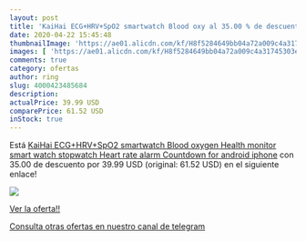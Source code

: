 ```yaml
---
layout: post
title: 'KaiHai ECG+HRV+SpO2 smartwatch Blood oxy al 35.00 % de descuento'
date: 2020-04-22 15:45:48
thumbnailImage: 'https://ae01.alicdn.com/kf/H8f5284649bb04a72a009c4a31745303eO/KaiHai-ECG-HRV-SpO2-smartwatch-Blood-oxygen-Health-monitor-smart-watch-stopwatch-Heart-rate-alarm-Countdown.jpg_350x350._SL200_.jpg'
images: [ 'https://ae01.alicdn.com/kf/H8f5284649bb04a72a009c4a31745303eO/KaiHai-ECG-HRV-SpO2-smartwatch-Blood-oxygen-Health-monitor-smart-watch-stopwatch-Heart-rate-alarm-Countdown.jpg_350x350._SL200_.jpg' ]
comments: true
category: ofertas
author: ring
slug: 4000423485684
description:
actualPrice: 39.99 USD
comparePrice: 61.52 USD
inStock: true
---
```


Está [KaiHai ECG+HRV+SpO2 smartwatch Blood oxygen Health monitor smart watch stopwatch Heart rate alarm Countdown for android iphone](https://www.amazon.com/dp/4000423485684/?tag=redken08-20) con 35.00 de descuento por 39.99 USD (original: 61.52 USD) en el siguiente enlace!

[![](https://ae01.alicdn.com/kf/H8f5284649bb04a72a009c4a31745303eO/KaiHai-ECG-HRV-SpO2-smartwatch-Blood-oxygen-Health-monitor-smart-watch-stopwatch-Heart-rate-alarm-Countdown.jpg_350x350._SL200_.jpg)](https://www.amazon.com/dp/4000423485684/?tag=redken08-20)

[Ver la oferta!!](https://www.amazon.com/dp/4000423485684/?tag=redken08-20)

[Consulta otras ofertas en nuestro canal de telegram](https://t.me/s/ofertas25)

